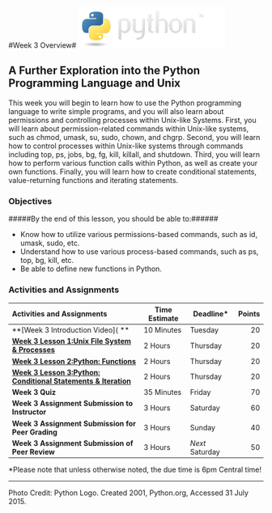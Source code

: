#Week 3 Overview#
![python logo](images/python-logo.png)
## A Further Exploration into the Python Programming Language and Unix ##

This week you will begin to learn how to use the Python programming language to write simple programs, and you will also learn about permissions and controlling processes within Unix-like Systems. First, you will learn about permission-related commands within Unix-like systems, such as chmod, umask, su, sudo, chown, and chgrp. Second, you will learn how to control processes within Unix-like systems through commands including top, ps, jobs, bg, fg, kill, killall, and shutdown. Third, you will learn how to perform various function calls within Python, as well as create your own functions. Finally, you will learn how to create conditional statements, value-returning functions and iterating statements.

### Objectives ###

#####By the end of this lesson, you should be able to:######

- Know how to utilize various permissions-based commands, such as id, umask, sudo, etc. 
- Understand how to use various process-based commands, such as ps, top, bg, kill, etc.
- Be able to define new functions in Python.

### Activities and Assignments ###

|Activities and Assignments | Time Estimate | Deadline* | Points|
|:------| -----|-------|----------:|
|**[Week 3 Introduction Video]( **|10 Minutes|Tuesday|20|
|**[Week 3 Lesson 1:Unix File System & Processes](lesson1.md)**| 2 Hours |Thursday| 20|
|**[Week 3 Lesson 2:Python: Functions](lesson2.md)**| 2 Hours | Thursday | 20 |
|**[Week 3 Lesson 3:Python: Conditional Statements & Iteration](lesson3.md)**| 2 Hours | Thursday| 20 |
|**Week 3 Quiz**| 35 Minutes | Friday | 70|
|**Week 3 Assignment Submission to Instructor**| 3 Hours | Saturday | 60 | 
|**Week 3 Assignment Submission for Peer Grading**| 3 Hours | Sunday | 40| 
|**Week 3 Assignment Submission of Peer Review**| 3 Hours | *Next* Saturday | 50| 

*Please note that unless otherwise noted, the due time is 6pm Central time!

----------
 
Photo Credit: Python Logo. Created 2001, Python.org, Accessed 31 July 2015.
